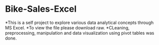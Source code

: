 # Bike-Sales-Excel

*This is a self project to explore various data analytical concepts through MS Excel.
*To view the file please download raw.
*CLeaning, preprocessing, manipulation and data visualization using pivot tables was done.
